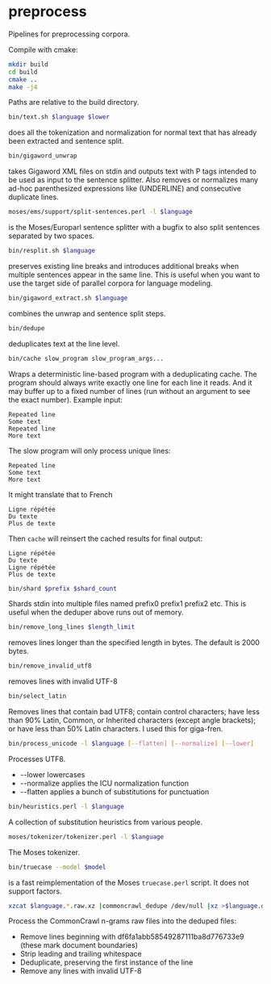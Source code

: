 preprocess
==========

Pipelines for preprocessing corpora.

Compile with cmake:
```bash
mkdir build
cd build
cmake ..
make -j4
```

Paths are relative to the build directory.

```bash
bin/text.sh $language $lower
```
does all the tokenization and normalization for normal text that has already
been extracted and sentence split.

```bash
bin/gigaword_unwrap
```
takes Gigaword XML files on stdin and outputs text with P tags intended
to be used as input to the sentence splitter.  Also removes or normalizes many
ad-hoc parenthesized expressions like (UNDERLINE) and consecutive duplicate
lines.

```bash
moses/ems/support/split-sentences.perl -l $language
```
is the Moses/Europarl sentence splitter with a bugfix to also split sentences
separated by two spaces.

```bash
bin/resplit.sh $language
```
preserves existing line breaks and introduces additional breaks when multiple sentences appear in the same line.  This is useful when you want to use the target side of parallel corpora for language modeling.


```bash
bin/gigaword_extract.sh $language
```
combines the unwrap and sentence split steps.

```bash
bin/dedupe
```
deduplicates text at the line level.

```bash
bin/cache slow_program slow_program_args...
```
Wraps a deterministic line-based program with a deduplicating cache.  The program should always write exactly one line for each line it reads.  And it may buffer up to a fixed number of lines (run without an argument to see the exact number).
Example input:
```
Repeated line
Some text
Repeated line
More text
```
The slow program will only process unique lines:
```
Repeated line
Some text
More text
```
It might translate that to French
```
Ligne répétée
Du texte
Plus de texte
```
Then `cache` will reinsert the cached results for final output:
```
Ligne répétée
Du texte
Ligne répétée
Plus de texte
```

```bash
bin/shard $prefix $shard_count
```
Shards stdin into multiple files named prefix0 prefix1 prefix2 etc.  This is useful when the deduper above runs out of memory.

```bash
bin/remove_long_lines $length_limit
```
removes lines longer than the specified length in bytes.  The default is 2000 bytes.

```bash
bin/remove_invalid_utf8
```
removes lines with invalid UTF-8

```bash
bin/select_latin
```
Removes lines that contain bad UTF8; contain control characters; have less than
90% Latin, Common, or Inherited characters (except angle brackets); or have less
than 50% Latin characters.  I used this for giga-fren.

```bash
bin/process_unicode -l $language [--flatten] [--normalize] [--lower]
```
Processes UTF8.

* --lower lowercases
* --normalize applies the ICU normalization function
* --flatten applies a bunch of substitutions for punctuation

```bash
bin/heuristics.perl -l $language
```
A collection of substitution heuristics from various people.

```bash
moses/tokenizer/tokenizer.perl -l $language
```
The Moses tokenizer.

```bash
bin/truecase --model $model
```
is a fast reimplementation of the Moses `truecase.perl` script.  It does not support factors.

```bash
xzcat $language.*.raw.xz |commoncrawl_dedupe /dev/null |xz >$language.deduped.xz
```
Process the CommonCrawl n-grams raw files into the deduped files:
* Remove lines beginning with df6fa1abb58549287111ba8d776733e9 (these mark document boundaries)
* Strip leading and trailing whitespace
* Deduplicate, preserving the first instance of the line
* Remove any lines with invalid UTF-8


